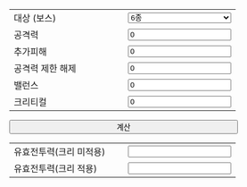 <script src="calc.js"></script>
<div id='calc' style='width: 410px;'>
    <div id='input'>
        <table style='table-layout:fixed;'>
            <col width="205px" />
            <col width="200px" />
            <tr>
                <td nowrap>대상 (보스)</td>
                <td>
                    <select id="boss" style='width:100%;' onchange="if(this.value == 'custom') {document.querySelectorAll('.customstat')[0].style.display='';document.querySelectorAll('.customstat')[1].style.display='';} else {document.querySelectorAll('.customstat')[0].style.display='none';document.querySelectorAll('.customstat')[1].style.display='none';}">
                        <option label="6종" value="lvl90raids"></option>
                        <option label="듀라한" value="dullahan"></option>
                        <option label="에스 시더" value="aessidhe"></option>
                        <option label="아르카나" value="arcana"></option>
                        <option label="루파키투스" value="rupacitus"></option>
                        <option label="클레르" value="claire"></option>
                        <option label="폭주한 엘쿨루스" value="elchulus"></option>
                        <option label="마하" value="macha"></option>
                        <option label="아가레스" value="agares"></option>
                        <option label="루(팔라라)" value="lugh"></option>
                        <option label="스페셜 던전" value="special"></option>
                        <option label="네반" value="neamhain"></option>
                        <option label="발로르" value="balor"></option>
                        <option label="[헬] 결사대" value="hell"></option>
                        <option label="사용자 지정" value="custom"></option>
                    </select>
                </td>
            </tr>
            <tr class='customstat' style='display: none;'>
                <td nowrap>보스 방어력</td>
                <td><input id='bossdef' value='0'></td>
            </tr>
            <tr class='customstat' style='display: none;'>
                <td nowrap>보스 크리티컬 저항</td>
                <td><input id='bossres' value='0'></td>
            </tr>
            <tr>
                <td nowrap>공격력</td>
                <td><input id='atk' value='0'></td>
            </tr>
            <tr>
                <td nowrap>추가피해</td>
                <td><input id='add' value='0'></td>
            </tr>
            <tr>
                <td nowrap>공격력 제한 해제</td>
                <td><input id='alr' value='0'></td>
            </tr>
            <tr>
                <td nowrap>밸런스</td>
                <td><input id='bal' value='0'></td>
            </tr>
            <tr>
                <td nowrap>크리티컬</td>
                <td><input id='cri' value='0'></td>
            </tr>
        </table>
        <button style='width: 100%;' onclick='calc();'>계산</button>
    </div>
    <div id='output'>
        <table style='table-layout:fixed;'>
            <col width="205px" />
            <col width="200px" />
            <tr>
                <td nowrap>유효전투력(크리 미적용)</td>
                <td><input id='nocritdmg' readonly></td>
            </tr>
            <tr>
                <td nowrap>유효전투력(크리 적용)</td>
                <td><input id='critdmg' readonly></td>
            </tr>
        </table>
    </div>
</div>
